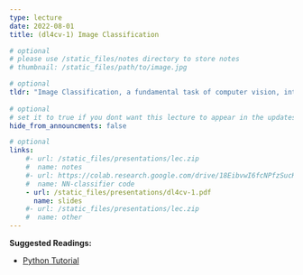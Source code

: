 ```yaml
---
type: lecture
date: 2022-08-01
title: (dl4cv-1) Image Classification

# optional
# please use /static_files/notes directory to store notes
# thumbnail: /static_files/path/to/image.jpg

# optional
tldr: "Image Classification, a fundamental task of computer vision, introduction and a simple learning algorithm to solve it."
  
# optional
# set it to true if you dont want this lecture to appear in the updates section
hide_from_announcments: false

# optional
links: 
    #- url: /static_files/presentations/lec.zip
    #  name: notes
    #- url: https://colab.research.google.com/drive/18EibvwI6fcNPfzSucKjaaDVnxS7qN21Y?usp=sharing
    #  name: NN-classifier code
    - url: /static_files/presentations/dl4cv-1.pdf
      name: slides
    #- url: /static_files/presentations/lec.zip
    #  name: other
---
```

**Suggested Readings:**
- [Python Tutorial](https://cs231n.github.io/python-numpy-tutorial/)
